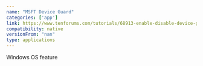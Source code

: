 ```yaml
---
name: "MSFT Device Guard"
categories: ['app']
link: https://www.tenforums.com/tutorials/68913-enable-disable-device-guard-windows-10-a.html
compatibility: native
versionFrom: "nan"
type: applications
---
```


Windows OS feature